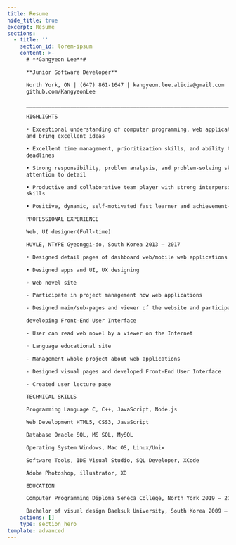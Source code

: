 ```yaml
---
title: Resume
hide_title: true
excerpt: Resume
sections:
  - title: ''
    section_id: lorem-ipsum
    content: >-
      # **Gangyeon Lee**#

      **Junior Software Developer**

      North York, ON | (647) 861-1647 | kangyeon.lee.alicia@gmail.com | Git:
      github.com/KangyeonLee

      _________________________________________________________________________________

      HIGHLIGHTS

      • Exceptional understanding of computer programming, web application works
      and bring excellent ideas

      • Excellent time management, prioritization skills, and ability to meet
      deadlines

      • Strong responsibility, problem analysis, and problem-solving skills with
      attention to detail

      • Productive and collaborative team player with strong interpersonal
      skills

      • Positive, dynamic, self-motivated fast learner and achievement-oriented

      PROFESSIONAL EXPERIENCE

      Web, UI designer(Full-time)

      HUVLE, NTYPE Gyeonggi-do, South Korea 2013 – 2017

      • Designed detail pages of dashboard web/mobile web applications

      • Designed apps and UI, UX designing

      ◦ Web novel site

      - Participate in project management how web applications

      - Designed main/sub-pages and viewer of the website and participate in

      developing Front-End User Interface

      - User can read web novel by a viewer on the Internet

      ◦ Language educational site

      - Management whole project about web applications

      - Designed visual pages and developed Front-End User Interface

      - Created user lecture page

      TECHNICAL SKILLS

      Programming Language C, C++, JavaScript, Node.js

      Web Development HTML5, CSS3, JavaScript

      Database Oracle SQL, MS SQL, MySQL

      Operating System Windows, Mac OS, Linux/Unix

      Software Tools, IDE Visual Studio, SQL Developer, XCode

      Adobe Photoshop, illustrator, XD

      EDUCATION

      Computer Programming Diploma Seneca College, North York 2019 – 2020

      Bachelor of visual design Baeksuk University, South Korea 2009 – 2012
    actions: []
    type: section_hero
template: advanced
---
```

